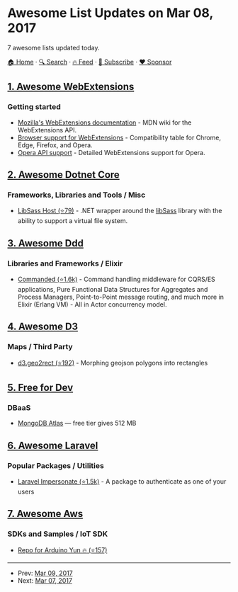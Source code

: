 # Awesome List Updates on Mar 08, 2017

7 awesome lists updated today.

[🏠 Home](/README.md) · [🔍 Search](https://www.trackawesomelist.com/search/) · [🔥 Feed](https://www.trackawesomelist.com/rss.xml) · [📮 Subscribe](https://trackawesomelist.us17.list-manage.com/subscribe?u=d2f0117aa829c83a63ec63c2f&id=36a103854c) · [❤️  Sponsor](https://github.com/sponsors/theowenyoung)



## [1. Awesome WebExtensions](/content/fregante/Awesome-WebExtensions/README.md)

### Getting started

*   [Mozilla's WebExtensions documentation](https://developer.mozilla.org/en-US/Add-ons/WebExtensions) - MDN wiki for the WebExtensions API.
*   [Browser support for WebExtensions](https://developer.mozilla.org/en-US/Add-ons/WebExtensions/Browser_support_for_JavaScript_APIs) - Compatibility table for Chrome, Edge, Firefox, and Opera.
*   [Opera API support](https://dev.opera.com/extensions/apis/) - Detailed WebExtensions support for Opera.

## [2. Awesome Dotnet Core](/content/thangchung/awesome-dotnet-core/README.md)

### Frameworks, Libraries and Tools / Misc

*   [LibSass Host (⭐79)](https://github.com/Taritsyn/LibSassHost) - .NET wrapper around the [libSass](http://sass-lang.com/libsass) library with the ability to support a virtual file system.

## [3. Awesome Ddd](/content/heynickc/awesome-ddd/README.md)

### Libraries and Frameworks / Elixir

*   [Commanded (⭐1.6k)](https://github.com/slashdotdash/commanded) - Command handling middleware for CQRS/ES applications, Pure Functional Data Structures for Aggregates and Process Managers, Point-to-Point message routing, and much more in Elixir (Erlang VM) - All in Actor concurrency model.

## [4. Awesome D3](/content/wbkd/awesome-d3/README.md)

### Maps / Third Party

*   [d3.geo2rect (⭐192)](https://github.com/sebastian-meier/d3.geo2rect) - Morphing geojson polygons into rectangles

## [5. Free for Dev](/content/ripienaar/free-for-dev/README.md)

### DBaaS

*   [MongoDB Atlas](https://www.mongodb.com/cloud/atlas) — free tier gives 512 MB

## [6. Awesome Laravel](/content/chiraggude/awesome-laravel/README.md)

### Popular Packages / Utilities

*   [Laravel Impersonate (⭐1.5k)](https://github.com/404labfr/laravel-impersonate) - A package to authenticate as one of your users

## [7. Awesome Aws](/content/donnemartin/awesome-aws/README.md)

### SDKs and Samples / IoT SDK

*   [Repo for Arduino Yun :fire: (⭐157)](https://github.com/aws/aws-iot-device-sdk-arduino-yun/)

---

- Prev: [Mar 09, 2017](/content/2017/03/09/README.md)
- Next: [Mar 07, 2017](/content/2017/03/07/README.md)